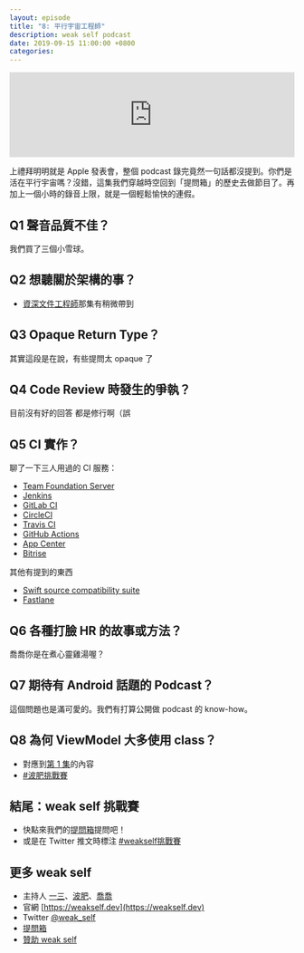 ```yaml
---
layout: episode
title: "8: 平行宇宙工程師"
description: weak self podcast
date: 2019-09-15 11:00:00 +0800
categories: 
---
```

<iframe src="https://www.listennotes.com/embedded/e/e5d1d2bb333a4bd2982a3793586c20ca/" width="100%" style="width: 1px; min-width: 100%;" frameborder="0" scrolling="no"></iframe>

上禮拜明明就是 Apple 發表會，整個 podcast 錄完竟然一句話都沒提到。你們是活在平行宇宙嗎？沒錯，這集我們穿越時空回到「提問箱」的歷史去做節目了。再加上一個小時的錄音上限，就是一個輕鬆愉快的連假。

## Q1 聲音品質不佳？

我們買了三個小雪球。

## Q2 想聽關於架構的事？

* [資深文件工程師](https://weakself.dev/episodes/4)那集有稍微帶到

## Q3 Opaque Return Type？

其實這段是在說，有些提問太 opaque 了

## Q4 Code Review 時發生的爭執？

目前沒有好的回答
都是修行啊（誤

## Q5 CI 實作？

聊了一下三人用過的 CI 服務：

* [Team Foundation Server](https://en.wikipedia.org/wiki/Team_Foundation_Server)
* [Jenkins](https://jenkins.io)
* [GitLab CI](https://docs.gitlab.com/ee/ci/)
* [CircleCI](https://circleci.com)
* [Travis CI](https://travis-ci.org)
* [GitHub Actions](https://github.com/features/actions)
* [App Center](https://appcenter.ms)
* [Bitrise](https://www.bitrise.io)

其他有提到的東西
* [Swift source compatibility suite](https://github.com/apple/swift-source-compat-suite)
* [Fastlane](https://fastlane.tools)

## Q6 各種打臉 HR 的故事或方法？

喬喬你是在煮心靈雞湯喔？

## Q7 期待有 Android 話題的 Podcast？

這個問題也是滿可愛的。我們有打算公開做 podcast 的 know-how。

## Q8 為何 ViewModel 大多使用 class？

* 對應到[第 1 集](https://weakself.dev/episodes/1)的內容
* [#波肥挑戰賽](https://twitter.com/hashtag/波肥挑戰賽)

## 結尾：weak self 挑戰賽

* 快點來我們的[提問箱](https://peing.net/zh-TW/weak_self)提問吧！
* 或是在 Twitter 推文時標注 [#weakself挑戰賽](https://twitter.com/hashtag/weakself挑戰賽)

## 更多 weak self

* 主持人 [一三](https://twitter.com/ethanhuang13)、[波肥](https://twitter.com/PofatTseng)、[喬喬](https://twitter.com/joe_trash_talk)
* 官網 [https://weakself.dev](https://weakself.dev)
* Twitter [@weak_self](https://twitter.com/weak_self)
* [提問箱](https://peing.net/zh-TW/weak_self)
* [贊助 weak self](https://weakself.dev/#donation)